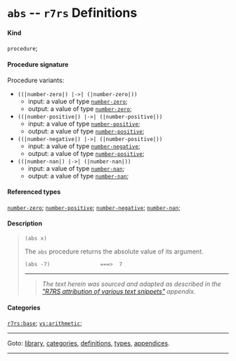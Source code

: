 

<a id='definition__r7rs__abs'></a>

# `abs` -- `r7rs` Definitions


#### Kind

`procedure`;


#### Procedure signature

Procedure variants:
 * `((|number-zero|) |->| (|number-zero|))`
   * input: a value of type [`number-zero`](../../r7rs/types/number-zero.md#type__r7rs__number-zero);
   * output: a value of type [`number-zero`](../../r7rs/types/number-zero.md#type__r7rs__number-zero);
 * `((|number-positive|) |->| (|number-positive|))`
   * input: a value of type [`number-positive`](../../r7rs/types/number-positive.md#type__r7rs__number-positive);
   * output: a value of type [`number-positive`](../../r7rs/types/number-positive.md#type__r7rs__number-positive);
 * `((|number-negative|) |->| (|number-positive|))`
   * input: a value of type [`number-negative`](../../r7rs/types/number-negative.md#type__r7rs__number-negative);
   * output: a value of type [`number-positive`](../../r7rs/types/number-positive.md#type__r7rs__number-positive);
 * `((|number-nan|) |->| (|number-nan|))`
   * input: a value of type [`number-nan`](../../r7rs/types/number-nan.md#type__r7rs__number-nan);
   * output: a value of type [`number-nan`](../../r7rs/types/number-nan.md#type__r7rs__number-nan);


#### Referenced types

[`number-zero`](../../r7rs/types/number-zero.md#type__r7rs__number-zero);
[`number-positive`](../../r7rs/types/number-positive.md#type__r7rs__number-positive);
[`number-negative`](../../r7rs/types/number-negative.md#type__r7rs__number-negative);
[`number-nan`](../../r7rs/types/number-nan.md#type__r7rs__number-nan);


#### Description

> ````
> (abs x)
> ````
> 
> 
> The `abs` procedure returns the absolute value of its argument.
> ````
> (abs -7)                ===>  7
> ````
> 
> 
> ----
> > *The text herein was sourced and adapted as described in the ["R7RS attribution of various text snippets"](../../r7rs/appendices/attribution.md#appendix__r7rs__attribution) appendix.*


#### Categories

[`r7rs:base`](../../r7rs/categories/r7rs_3a_base.md#category__r7rs__r7rs_3a_base);
[`vs:arithmetic`](../../r7rs/categories/vs_3a_arithmetic.md#category__r7rs__vs_3a_arithmetic);

----

Goto: [library](../../r7rs/_index.md#library__r7rs), [categories](../../r7rs/categories/_index.md#toc__r7rs__categories), [definitions](../../r7rs/definitions/_index.md#toc__r7rs__definitions), [types](../../r7rs/types/_index.md#toc__r7rs__types), [appendices](../../r7rs/appendices/_index.md#toc__r7rs__appendices).

----

